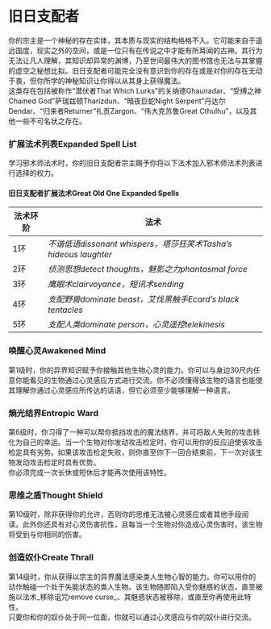 # 旧日支配者

&#x20;   你的宗主是一个神秘的存在实体，其本质与现实的结构格格不入。它可能来自于遥远国度，现实之外的空间，或是一位只有在传说之中才能有所耳闻的古神。其行为无法让凡人理解，其知识却异常的渊博，乃至世间最伟大的图书馆也无法与其掌握的虚空之秘想比拟。旧日支配者可能完全没有意识到你的存在或是对你的存在无动于衷，但你所学的神秘知识让你得以从其身上获得魔法。\
&#x20;   这类存在包括被称作“潜伏者That Which Lurks”的关纳德Ghaunadar、“受缚之神Chained God”萨瑞兹顿Tharizdun、“暗夜巨蛇Night Serpent”丹达尔Dendar、“归来者Returner”扎贡Zargon、“伟大克苏鲁Great Cthulhu”，以及其他一些不可名状之存在。

### **扩展法术列表Expanded Spell List**

&#x20;   学习邪术师法术时，你的旧日支配者宗主赐予你将以下法术加入邪术师法术列表进行选择的权力。

#### **旧日支配者扩展法术Great Old One Expanded Spells**

| **法术环阶** | **法术**                                                 |
| -------- | ------------------------------------------------------ |
| 1环       | _不谐低语dissonant whispers，塔莎狂笑术Tasha’s hideous laughter_ |
| 2环       | _侦测思想detect thoughts，魅影之力phantasmal force_             |
| 3环       | _鹰眼术clairvoyance，短讯术sending_                           |
| 4环       | _支配野兽dominate beast，艾伐黑触手Ecard’s black tentacles_      |
| 5环       | _支配人类dominate person，心灵遥控telekinesis_                  |

&#x20;

### **唤醒心灵Awakened Mind**

&#x20;   第1级时，你的异界知识赋予你接触其他生物心灵的能力。你可以与身边30尺内任意你能看见的生物通过心灵感应方式进行交流。你不必须懂得该生物的语言也能使其理解你通过心灵感应所传达的话语，但它必须至少能够理解一种语言。

### **熵光结界Entropic Ward**

&#x20;   第6级时，你习得了一种可以帮你抵挡攻击的魔法结界，并可将敌人失败的攻击转化为自己的幸运。当一个生物对你发动攻击检定时，你可以用你的反应迫使该攻击检定具有劣势。如果该攻击检定失败，则你直至你下一回合结束前，下一次对该生物发动攻击检定时具有优势。\
&#x20;   你必须完成一次长休或短休后才能再次使用该特性。

### **思维之盾Thought Shield**

&#x20;   第10级时，除非获得你的允许，否则你的思维无法被心灵感应或者其他手段阅读。此外你还具有对心灵伤害抗性，且每当一个生物对你造成心灵伤害时，该生物将受到与你相同的伤害。

### **创造奴仆Create Thrall**

&#x20;   第14级时，你从获得以宗主的异界魔法感染类人生物心智的能力。你可以用你的动作触碰一个处于失能状态的类人生物。该生物随即陷入受你魅惑的状态，直至被施以法术_移除诅咒remove curse_、其魅惑状态被移除，或直至你再使用此特性。\
&#x20;   只要你和你的奴仆处于同一位面，你就可以通过心灵感应与你的奴仆进行交流。
